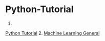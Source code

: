 # Python-Tutorial
1.
[Python Tutorial](https://github.com/alinemati45/Python-Tutorial/blob/main/Python%20Tutorial.ipynb)
2.
[Machine Learning General](https://github.com/alinemati45/Python-Tutorial/blob/main/Machine%20Learning%20General.ipynb)
